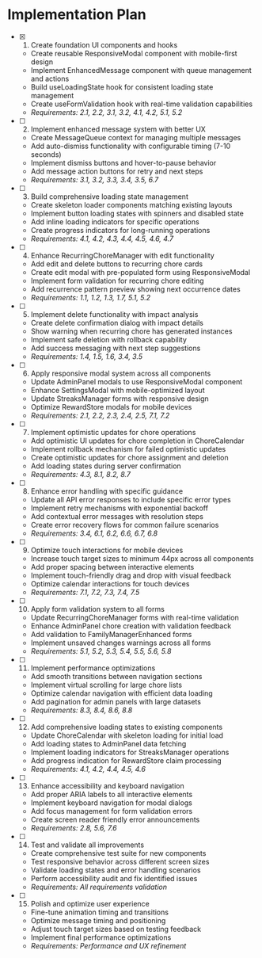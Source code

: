 # Implementation Plan

- [x] 1. Create foundation UI components and hooks





  - Create reusable ResponsiveModal component with mobile-first design
  - Implement EnhancedMessage component with queue management and actions
  - Build useLoadingState hook for consistent loading state management
  - Create useFormValidation hook with real-time validation capabilities
  - _Requirements: 2.1, 2.2, 3.1, 3.2, 4.1, 4.2, 5.1, 5.2_

- [ ] 2. Implement enhanced message system with better UX
  - Create MessageQueue context for managing multiple messages
  - Add auto-dismiss functionality with configurable timing (7-10 seconds)
  - Implement dismiss buttons and hover-to-pause behavior
  - Add message action buttons for retry and next steps
  - _Requirements: 3.1, 3.2, 3.3, 3.4, 3.5, 6.7_

- [ ] 3. Build comprehensive loading state management
  - Create skeleton loader components matching existing layouts
  - Implement button loading states with spinners and disabled state
  - Add inline loading indicators for specific operations
  - Create progress indicators for long-running operations
  - _Requirements: 4.1, 4.2, 4.3, 4.4, 4.5, 4.6, 4.7_

- [ ] 4. Enhance RecurringChoreManager with edit functionality
  - Add edit and delete buttons to recurring chore cards
  - Create edit modal with pre-populated form using ResponsiveModal
  - Implement form validation for recurring chore editing
  - Add recurrence pattern preview showing next occurrence dates
  - _Requirements: 1.1, 1.2, 1.3, 1.7, 5.1, 5.2_

- [ ] 5. Implement delete functionality with impact analysis
  - Create delete confirmation dialog with impact details
  - Show warning when recurring chore has generated instances
  - Implement safe deletion with rollback capability
  - Add success messaging with next step suggestions
  - _Requirements: 1.4, 1.5, 1.6, 3.4, 3.5_

- [ ] 6. Apply responsive modal system across all components
  - Update AdminPanel modals to use ResponsiveModal component
  - Enhance SettingsModal with mobile-optimized layout
  - Update StreaksManager forms with responsive design
  - Optimize RewardStore modals for mobile devices
  - _Requirements: 2.1, 2.2, 2.3, 2.4, 2.5, 7.1, 7.2_

- [ ] 7. Implement optimistic updates for chore operations
  - Add optimistic UI updates for chore completion in ChoreCalendar
  - Implement rollback mechanism for failed optimistic updates
  - Create optimistic updates for chore assignment and deletion
  - Add loading states during server confirmation
  - _Requirements: 4.3, 8.1, 8.2, 8.7_

- [ ] 8. Enhance error handling with specific guidance
  - Update all API error responses to include specific error types
  - Implement retry mechanisms with exponential backoff
  - Add contextual error messages with resolution steps
  - Create error recovery flows for common failure scenarios
  - _Requirements: 3.4, 6.1, 6.2, 6.6, 6.7, 6.8_

- [ ] 9. Optimize touch interactions for mobile devices
  - Increase touch target sizes to minimum 44px across all components
  - Add proper spacing between interactive elements
  - Implement touch-friendly drag and drop with visual feedback
  - Optimize calendar interactions for touch devices
  - _Requirements: 7.1, 7.2, 7.3, 7.4, 7.5_

- [ ] 10. Apply form validation system to all forms
  - Update RecurringChoreManager forms with real-time validation
  - Enhance AdminPanel chore creation with validation feedback
  - Add validation to FamilyManagerEnhanced forms
  - Implement unsaved changes warnings across all forms
  - _Requirements: 5.1, 5.2, 5.3, 5.4, 5.5, 5.6, 5.8_

- [ ] 11. Implement performance optimizations
  - Add smooth transitions between navigation sections
  - Implement virtual scrolling for large chore lists
  - Optimize calendar navigation with efficient data loading
  - Add pagination for admin panels with large datasets
  - _Requirements: 8.3, 8.4, 8.6, 8.8_

- [ ] 12. Add comprehensive loading states to existing components
  - Update ChoreCalendar with skeleton loading for initial load
  - Add loading states to AdminPanel data fetching
  - Implement loading indicators for StreaksManager operations
  - Add progress indication for RewardStore claim processing
  - _Requirements: 4.1, 4.2, 4.4, 4.5, 4.6_

- [ ] 13. Enhance accessibility and keyboard navigation
  - Add proper ARIA labels to all interactive elements
  - Implement keyboard navigation for modal dialogs
  - Add focus management for form validation errors
  - Create screen reader friendly error announcements
  - _Requirements: 2.8, 5.6, 7.6_

- [ ] 14. Test and validate all improvements
  - Create comprehensive test suite for new components
  - Test responsive behavior across different screen sizes
  - Validate loading states and error handling scenarios
  - Perform accessibility audit and fix identified issues
  - _Requirements: All requirements validation_

- [ ] 15. Polish and optimize user experience
  - Fine-tune animation timing and transitions
  - Optimize message timing and positioning
  - Adjust touch target sizes based on testing feedback
  - Implement final performance optimizations
  - _Requirements: Performance and UX refinement_